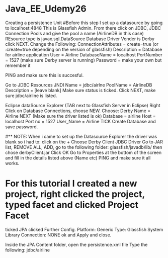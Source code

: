# Java_EE_Udemy26
Creating a persistence Unit
#Before this step I set up a datasource by going to 
localhost:4848
This is Glassfish Admin. From there click on JDBC, JDBC Connection Pools and give the pool a name (AirlineDB in this case)
REsource type is javax.sql.DataSource
Database Driver Vender is Derby click NEXT.
Change the Following:
ConnectionAttributes = create=true (or :create=true depending on the version of glassfish)
Description = Database for airline application
User = Airline
DatabaseName = localhost
PortNumber = 1527 (make sure Derby server is running)
Password = make your own but remember it

PING and make sure this is succesful.

Go to JDBC Resources
JNDI Name = jdbc/airlne
PoolName = AirlineDB
Description = [leave blank]
Make sure status is ticked. Click NEXT, make sure jdbc/airline is listed.

Eclipse dataSource Explorer (TAB next to Glassfish Server in Eclipse) Right Click on Database Connections, choose NEW. 
Choose:
Derby
Name = Airline
NEXT (Make sure the driver listed is ok)
Database = airline
Host = localhost
Port no = 1527
User_Name = Airline
TICK Create Database and save password.

#** NOTE: When i came to set up the Datasource Explorer the driver was blank so i had to:
click on the +
Choose Derby Client JDBC Driver
Go to JAR list, REMOVE ALL, ADD, go to the following folder: glassfish/javadb/lib/ then chose derbyClient.jar
Click OK
Go to Properties at the bottom of the screen and fill in the details listed above (Name etc)
PING and make sure it all works. 

# For this tutorial I created a new project, right clicked the project, typed facet and clicked Project Facet
ticked JPA clicked Further Config.
Platform: Generic
Type: Glassfish System Library
Connection: NONE
ok and Apply and close.

Inside the JPA Content folder, open the persistence.xml file
Type the following:
     <persistence-unit name="airline">
		  <jta-data-source>jdbc/airline</jta-data-source>
		  <properties>
		  <property name="eclipselink.ddl-generation" value="drop-and-create-tables"/>
		  </properties>
	   </persistence-unit>
  


